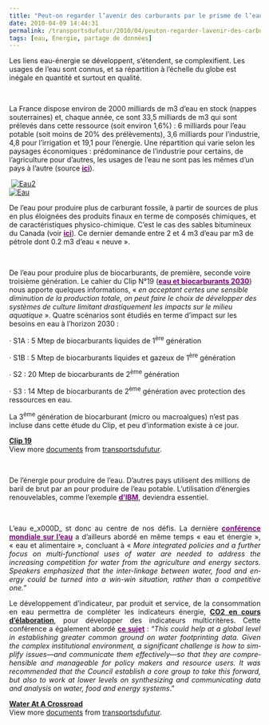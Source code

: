 ```yaml
---
title: "Peut-on regarder l’avenir des carburants par le prisme de l’eau ?"
date: 2010-04-09 14:44:31
permalink: /transportsdufutur/2010/04/peuton-regarder-lavenir-des-carburants-par-le-prisme-de-leau.html
tags: [eau, Energie, partage de données]
---
```


<p class="MsoNormal"><span>Les liens eau-énergie se développent, s’étendent, se complexifient. Les usages de l’eau sont connus, et sa répartition à l’échelle du globe est inégale en quantité et surtout en qualité.</span></p> <p class="MsoNormal"><span> </span></p> <p class="MsoNormal"><span>La France dispose environ de 2000 milliards de m3 d’eau en stock (nappes souterraines) et, chaque année, ce sont 33,5 milliards de m3 qui sont prélevés dans cette ressource (soit environ 1,6%) : 6 milliards pour l’eau potable (soit moins de 20% des prélèvements), 3,6 milliards pour l’industrie, 4,8 pour l’irrigation et 19,1 pour l’énergie. Une répartition qui varie selon les paysages économiques : prédominance de l’industrie pour certains, de l’agriculture pour d’autres, les usages de l’eau ne sont pas les mêmes d’un pays à l’autre (source <strong><a href="http://www.lesentreprisesdeleau.com/leau-en-france-en-quelques-chiffres/"><font color="#800080">ici</font></a></strong>).</span></p> <p class="MsoNormal"><span> <a href="https://gabrielplassat.github.io/transportsdufutur/wp-content/uploads/sites/6/old/6a0120a66d2ad4970b0133ec918659970b-pi.jpg"><img alt="Eau2" border="0" class="asset asset-image at-xid-6a0120a66d2ad4970b0133ec918659970b " src="/wp-content/uploads/sites/6/old/6a0120a66d2ad4970b0133ec918659970b-320pi.jpg" title="Eau2" /></a> <br /><a href="https://gabrielplassat.github.io/transportsdufutur/wp-content/uploads/sites/6/old/6a0120a66d2ad4970b01347fc18df0970c-pi.jpg" rel="lightbox"><img alt="Eau" border="0" class="asset asset-image at-xid-6a0120a66d2ad4970b01347fc18df0970c " src="/wp-content/uploads/sites/6/old/6a0120a66d2ad4970b01347fc18df0970c-320pi.jpg" title="Eau" /></a> <br /></span></p> <p class="MsoNormal"><span>De l’eau pour produire plus de carburant fossile, à partir de sources de plus en plus éloignées des produits finaux en terme de composés chimiques, et de caractéristiques physico-chimique. C’est le cas des sables bitumineux du Canada (voir <strong><a href="http://www.neb.gc.ca/clf-nsi/rnrgynfmtn/nrgyrprt/lsnd/pprtntsndchllngs20152006/qapprtntsndchllngs20152006-fra.html"><font color="#800080">ici</font></a></strong>). Ce dernier demande entre 2 et 4 m3 d’eau par m3 de pétrole dont 0.2 m3 d’eau « neuve ».</span></p> <p class="MsoNormal"><span>  </span></p>  <!--more-->  <p class="MsoNormal"><span>De l’eau pour produire plus de biocarburants, de première, seconde voire troisième génération. Le cahier du Clip N°19 (<strong><a href="https://gabrielplassat.github.io/transportsdufutur/wp-content/uploads/sites/6/2010/04/clip_19.pdf"><font color="#800080">eau et biocarburants 2030</font></a></strong>) nous apporte quelques informations, « <em>en acceptant certes une sensible diminution de la production totale, on peut faire le choix de développer des systèmes de culture limitant drastiquement les impacts sur le milieu aquatique </em>». Quatre scénarios sont étudiés en terme d’impact sur les besoins en eau à l’horizon 2030 :</span></p> <p class="MsoNormal"><span><span>·<span> </span></span></span><span dir="ltr"><span>S1A : 5 Mtep de biocarburants liquides de 1<sup>ère</sup> génération</span></span></p> <p class="MsoNormal"><span><span>·<span> </span></span></span><span dir="ltr"><span>S1B : 5 Mtep de biocarburants liquides et gazeux de 1<sup>ère</sup> génération</span></span></p> <p class="MsoNormal"><span><span>·<span> </span></span></span><span dir="ltr"><span>S2 : 20 Mtep de biocarburants de 2<sup>ème</sup> génération</span></span></p> <p class="MsoNormal"><span><span>·<span> </span></span></span><span dir="ltr"><span>S3 : 14 Mtep de biocarburants de 2<sup>ème</sup> génération avec protection des ressources en eau.</span></span></p> <p class="MsoNormal"><span>La 3<sup>ème</sup> génération de biocarburant (micro ou macroalgues) n’est pas incluse dans cette étude du Clip, et peu d’information existe à ce jour.</span></p> <div id="__ss_3674603"><strong><a href="http://www.slideshare.net/transportsdufutur/clip-19" title="Clip 19">Clip 19</a></strong>   <div>View more <a href="http://www.slideshare.net/">documents</a> from <a href="http://www.slideshare.net/transportsdufutur">transportsdufutur</a>.</div></div> <p class="MsoNormal"><span> </span></p> <p class="MsoNormal"><span>De l’énergie pour produire de l’eau. D’autres pays utilisent des millions de baril de brut par an pour produire de l’eau potable. L’utilisation d’énergies renouvelables, comme l’exemple <strong><a href="http://www.technologyreview.com/energy/25010/?a=f"><font color="#800080">d’IBM</font></a></strong>, deviendra essentiel.</span></p> <p class="MsoNormal"><span> </span></p> <p align="justify" class="MsoNormal"><span>L’eau e_x000D_
st donc au centre de nos défis. La dernière <strong><a href="https://gabrielplassat.github.io/transportsdufutur/wp-content/uploads/sites/6/2010/04/Water_at_a_Crossroad.pdf"><font color="#800080">conférence mondiale sur l’eau</font></a></strong> a d’ailleurs abordé en même temps « eau et énergie », « eau et alimentaire », concluant à « <em>More integrated policies and a further focus on multi-functional uses of water are needed to address the increasing competition for water from the agriculture and energy sectors. </em></span><em><span lang="EN-GB">Speakers emphasized that the inter-linkage between water, food and energy could be turned into a win-win situation, rather than a competitive one.”</span></em></p> <p style="text-align: justify"><span>Le développement d’indicateur, par produit et service, de la consommation en eau permettra de compléter les indicateurs énergie, <strong><a href="http://www.ademe.fr/?name=E165461F117687A14917DF98AE2290E51270654405429.pdf" target="_blank">CO2 en cours d’élaboration</a></strong>, pour développer des indicateurs multicritères. </span><span lang="EN-GB">Cette conférence a également abordé <strong><a href="https://gabrielplassat.github.io/transportsdufutur/wp-content/uploads/sites/6/2010/04/EfficientFootprints.pdf"><font color="#800080">ce sujet</font></a></strong> : “<em>This could help at a global level in establishing greater common ground on water footprinting data. Given the complex institutional environment, a significant challenge is how to simplify issues—and communicate them effectively—so that they are comprehensible and manageable for policy makers and resource users. It was recom­mended that the Council establish a core group to take this forward, but also to work at lower levels on synthesizing and communicating data and analysis on water, food and energy systems</em>.”</span></p> <div id="__ss_3674602"><strong><a href="http://www.slideshare.net/transportsdufutur/water-at-a-crossroad" title="Water At A Crossroad">Water At A Crossroad</a></strong>   <div>View more <a href="http://www.slideshare.net/">documents</a> from <a href="http://www.slideshare.net/transportsdufutur">transportsdufutur</a>.</div></div>
